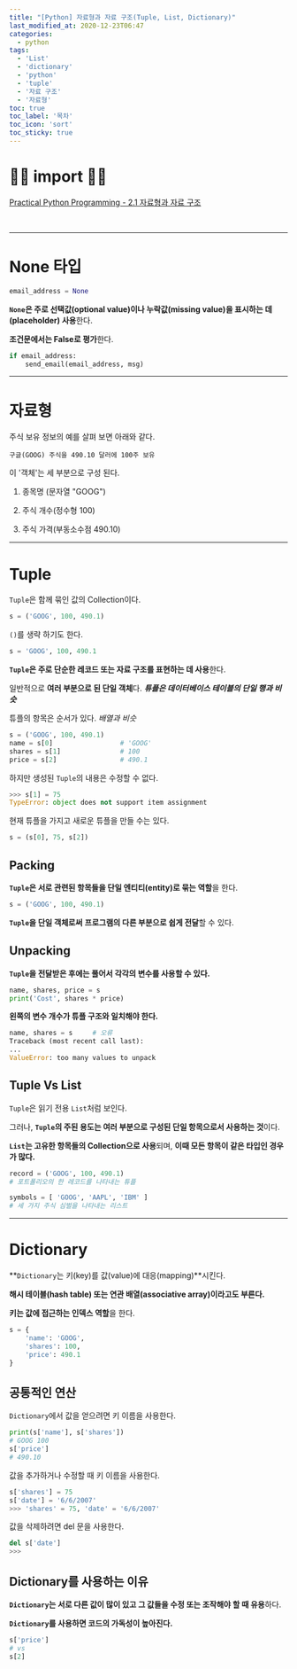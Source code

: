 ```yaml
---
title: "[Python] 자료형과 자료 구조(Tuple, List, Dictionary)"
last_modified_at: 2020-12-23T06:47
categories: 
  - python
tags: 
  - 'List' 
  - 'dictionary' 
  - 'python' 
  - 'tuple' 
  - '자료 구조' 
  - '자료형'
toc: true
toc_label: '목차'
toc_icon: 'sort'
toc_sticky: true
---
```


# 🙆‍♂️ import 🙇‍♂️

[Practical Python Programming - 2.1 자료형과 자료 구조](https://wikidocs.net/84388)

[]()

[]()

[]()

[]()

[]()

<br>

---
# None 타입
```python
email_address = None
```

**`None`은 주로 선택값(optional value)이나 누락값(missing value)을 표시하는 데(placeholder) 사용**한다. 

**조건문에서는 False로 평가**한다.

```python
if email_address:
    send_email(email_address, msg)
```
---
# 자료형

주식 보유 정보의 예를 살펴 보면 아래와 같다.

```
구글(GOOG) 주식을 490.10 달러에 100주 보유
```

이 '객체'는 세 부분으로 구성 된다.

1. 종목명 (문자열 "GOOG")

2. 주식 개수(정수형 100)

3. 주식 가격(부동소수점 490.10)

---
# Tuple

`Tuple`은 함께 묶인 값의 Collection이다.

```python
s = ('GOOG', 100, 490.1)
```

`()`를 생략 하기도 한다.

```python
s = 'GOOG', 100, 490.1
```

**`Tuple`은 주로 단순한 레코드 또는 자료 구조를 표현하는 데 사용**한다.

일반적으로 **여러 부분으로 된 단일 객체**다.
_**튜플은 데이터베이스 테이블의 단일 행과 비슷**_

튜플의 항목은 순서가 있다.
_배열과 비슷_

```python
s = ('GOOG', 100, 490.1)
name = s[0]                 # 'GOOG'
shares = s[1]               # 100
price = s[2]                # 490.1
```

하지만 생성된 `Tuple`의 내용은 수정할 수 없다.

```python
>>> s[1] = 75
TypeError: object does not support item assignment
```
현재 튜플을 가지고 새로운 튜플을 만들 수는 있다.
```python
s = (s[0], 75, s[2])
```

## Packing

**`Tuple`은 서로 관련된 항목들을 단일 엔티티(entity)로 묶는 역할**을 한다.
```python
s = ('GOOG', 100, 490.1)
```
**`Tuple`을 단일 객체로써** **프로그램의 다른 부분으로 쉽게 전달**할 수 있다.

## Unpacking

**`Tuple`을 전달받은 후에는 풀어서 각각의 변수를 사용할 수 있다.**

```python
name, shares, price = s
print('Cost', shares * price)
```
**왼쪽의 변수 개수가 튜플 구조와 일치해야 한다.**

```python
name, shares = s     # 오류
Traceback (most recent call last):
...
ValueError: too many values to unpack
```

## Tuple Vs List

`Tuple`은 읽기 전용 `List`처럼 보인다. 

그러나, **`Tuple`의 주된 용도는 여러 부분으로 구성된 단일 항목으로서 사용하는 것**이다.

**`List`는 고유한 항목들의 Collection으로 사용**되며, **이때 모든 항목이 같은 타입인 경우가 많다.**

```python
record = ('GOOG', 100, 490.1)       
# 포트폴리오의 한 레코드를 나타내는 튜플

symbols = [ 'GOOG', 'AAPL', 'IBM' ]  
# 세 가지 주식 심벌을 나타내는 리스트
```
---
# Dictionary

**`Dictionary`는 키(key)를 값(value)에 대응(mapping)**시킨다.

**해시 테이블(hash table) 또는 연관 배열(associative array)이라고도 부른다.**

**키는 값에 접근하는 인덱스 역할**을 한다.

```python
s = {
    'name': 'GOOG',
    'shares': 100,
    'price': 490.1
}
```

## 공통적인 연산

`Dictionary`에서 값을 얻으려면 키 이름을 사용한다.
```python
print(s['name'], s['shares'])
# GOOG 100
s['price']
# 490.10
```
값을 추가하거나 수정할 때 키 이름을 사용한다.

```python
s['shares'] = 75
s['date'] = '6/6/2007'
>>> 'shares' = 75, 'date' = '6/6/2007'
```
값을 삭제하려면 del 문을 사용한다.

```python
del s['date']
>>>
```

## Dictionary를 사용하는 이유

**`Dictionary`는 서로 다른 값이 많이 있고 그 값들을 수정 또는 조작해야 할 때 유용**하다. 

**`Dictionary`를 사용하면 코드의 가독성이 높아진다.**

```python
s['price']
# vs
s[2]
```